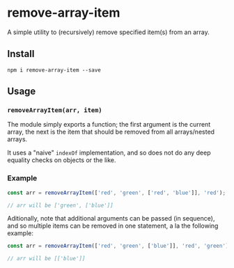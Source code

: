 # remove-array-item

A simple utility to (recursively) remove specified item(s) from an array.

## Install

```shell
npm i remove-array-item --save
```

## Usage

### `removeArrayItem(arr, item)`

The module simply exports a function; the first argument is the current array, the next is the item that should be removed from all arrays/nested arrays.

It uses a "naive" `indexOf` implementation, and so does not do any deep equality checks on objects or the like.

### Example

```javascript
const arr = removeArrayItem(['red', 'green', ['red', 'blue']], 'red');

// arr will be ['green', ['blue']]
``` 

Aditionally, note that additional arguments can be passed (in sequence), and so multiple items can be removed in one statement, a la the following example:

```javascript
const arr = removeArrayItem(['red', 'green', ['blue']], 'red', 'green');

// arr will be [['blue']]
```

